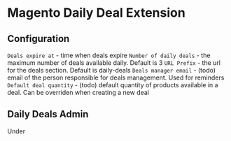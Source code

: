 Magento Daily Deal Extension
======

Configuration
-----------------

`Deals expire at` - time when deals expire
`Number of daily deals` - the maximum number of deals available daily. Default is 3
`URL Prefix` - the url for the deals section. Default is daily-deals
`Deals manager email` - (todo) email of the person responsible for deals management. Used for reminders
`Default deal quantity` - (todo) default quantity of products available in a deal. Can be overriden when creating a new deal

Daily Deals Admin 
-----------------
Under 